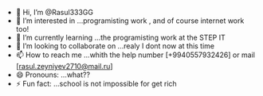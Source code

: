 - 👋 Hi, I’m @Rasul333GG
- 👀 I’m interested in ...programisting work , and of course internet work too!
- 🌱 I’m currently learning ...the programisting work at the STEP IT 
- 💞️ I’m looking to collaborate on ...realy I dont now at this time
- 📫 How to reach me ...whith the help number [+9940557932426] or mail [rasul.zeyniyev2710@mail.ru]
- 😄 Pronouns: ...what??
- ⚡ Fun fact: ...school is not impossible for get rich

<!---
Rasul333GG/Rasul333GG is a ✨ special ✨ repository because its `README.md` (this file) appears on your GitHub profile.
You can click the Preview link to take a look at your changes.
--->
